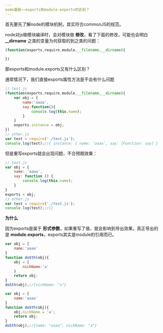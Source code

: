 ```yaml
---
node基础——exports和module.exports的区别？
---
```


首先要先了解node的模块机制，其实符合commonJS的规范。

node对js做模块编译时，会对模块做 **修改**，看了下面的修改，可能也会明白 **__dirname** 之类的变量为何获取的到之类的问题：

````js
(function(exports,require,module,__filename,__dirname){
    
})
````
那exports和module.exports又有什么区别？

通常情况下，我们直接exports属性方法是不会有什么问题
````js
// test.js
(function(exports,require,module,__filename,__dirname){
    var obj = {
        name:'aaaa',
        say:function(){
            console.log(this.name);
        }
    }
    exports.instance = obj;
})
// other.js
var test = require('./test.js');
console.log(test);//{ instance: { name: 'aaaa', say: [Function: say] } }
````

但是重写exports就会出现问题，不合预期效果：
````js
// test.js
var obj = {
    name: 'aaaa',
    say: function () {
        console.log(this.name);
    }
}
exports = obj;
// other.js
var test = require('./test.js');
console.log(test);//{}
````

**为什么**

因为exports是属于 **形式参数**，如果重写了值，就会影响到导出效果。真正导出的是 **module.exports**，exports其实是module的引用而已。

````js
var obj = {
    name:'aaaa'
}
function doSth(obj){
    obj = {
        nickName:'a'
    }
    return obj;
}
doSth(obj);//{nickName: "a"}
````

````js
var obj = {
    name:'aaaa'
}
function doSth(obj){
    obj.nickName = 'a';
    return obj;
}
doSth(obj);//{name: "aaaa", nickName: "a"}
````
